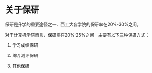 # 关于保研

保研是升学的重要途径之一，西工大各学院的保研率在20%-30%之间。

对于计算机学院而言，保研率在20%-25%之间，主要有以下三种保研方式：

1. 学习成绩保研

2. 综合测评保研

3. 其他保研